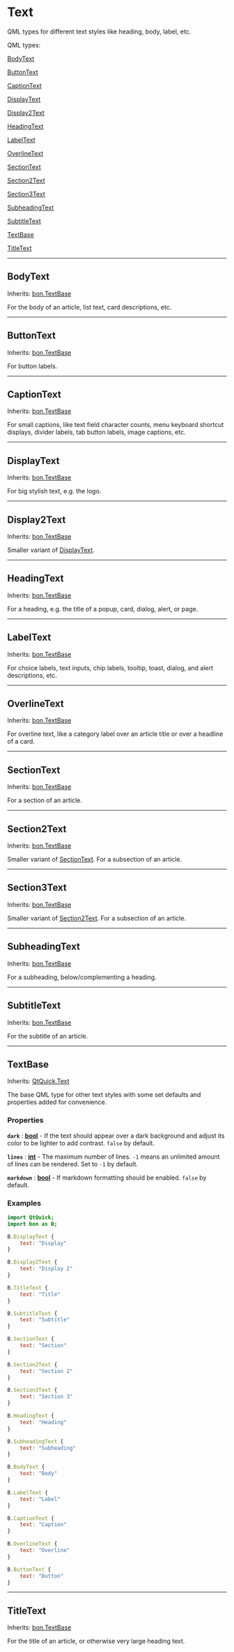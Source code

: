 # Text

QML types for different text styles like heading, body, label, etc.

QML types:

[BodyText](#bodytext)

[ButtonText](#buttontext)

[CaptionText](#captiontext)

[DisplayText](#displaytext)

[Display2Text](#display2text)

[HeadingText](#headingtext)

[LabelText](#labeltext)

[OverlineText](#overlinetext)

[SectionText](#sectiontext)

[Section2Text](#section2text)

[Section3Text](#section3text)

[SubheadingText](#subheadingtext)

[SubtitleText](#subtitletext)

[TextBase](#textbase)

[TitleText](#titletext)

---

## BodyText

Inherits: [bon.TextBase](#textbase)

For the body of an article, list text, card descriptions, etc.

---

## ButtonText

Inherits: [bon.TextBase](#textbase)

For button labels.

---

## CaptionText

Inherits: [bon.TextBase](#textbase)

For small captions, like text field character counts, menu keyboard shortcut displays, divider labels, tab button labels, image captions, etc.

---

## DisplayText

Inherits: [bon.TextBase](#textbase)

For big stylish text, e.g. the logo.

---

## Display2Text

Inherits: [bon.TextBase](#textbase)

Smaller variant of [DisplayText](#displaytext).

---

## HeadingText

Inherits: [bon.TextBase](#textbase)

For a heading, e.g. the title of a popup, card, dialog, alert, or page.

---

## LabelText

Inherits: [bon.TextBase](#textbase)

For choice labels, text inputs, chip labels, tooltip, toast, dialog, and alert descriptions, etc.

---

## OverlineText

Inherits: [bon.TextBase](#textbase)

For overline text, like a category label over an article title or over a headline of a card.

---

## SectionText

Inherits: [bon.TextBase](#textbase)

For a section of an article.

---

## Section2Text

Inherits: [bon.TextBase](#textbase)

Smaller variant of [SectionText](#sectiontext). For a subsection of an article.

---

## Section3Text

Inherits: [bon.TextBase](#textbase)

Smaller variant of [Section2Text](#section2text). For a subsection of an article.

---

## SubheadingText

Inherits: [bon.TextBase](#textbase)

For a subheading, below/complementing a heading.

---

## SubtitleText

Inherits: [bon.TextBase](#textbase)

For the subtitle of an article.

---

## TextBase

Inherits: [QtQuick.Text](https://doc.qt.io/qt-6/qml-qtquick-text.html)

The base QML type for other text styles with some set defaults and properties added for convenience.

### Properties

**`dark`** : **[bool](https://doc.qt.io/qt-6/qml-bool.html)** - If the text should appear over a dark background and adjust its color to be lighter to add contrast. `false` by default.

**`lines`** : **[int](https://doc.qt.io/qt-6/qml-int.html)** - The maximum number of lines. `-1` means an unlimited amount of lines can be rendered. Set to `-1` by default.

**`markdown`** : **[bool](https://doc.qt.io/qt-6/qml-bool.html)** - If markdown formatting should be enabled. `false` by default.

### Examples

```qml
import QtQuick;
import bon as B;

B.DisplayText {
    text: "Display"
}

B.Display2Text {
    text: "Display 2"
}

B.TitleText {
    text: "Title"
}

B.SubtitleText {
    text: "Subtitle"
}

B.SectionText {
    text: "Section"
}

B.Section2Text {
    text: "Section 2"
}

B.Section3Text {
    text: "Section 3"
}

B.HeadingText {
    text: "Heading"
}

B.SubheadingText {
    text: "Subheading"
}

B.BodyText {
    text: "Body"
}

B.LabelText {
    text: "Label"
}

B.CaptionText {
    text: "Caption"
}

B.OverlineText {
    text: "Overline"
}

B.ButtonText {
    text: "Button"
}
```

---

## TitleText

Inherits: [bon.TextBase](#textbase)

For the title of an article, or otherwise very large heading text.
